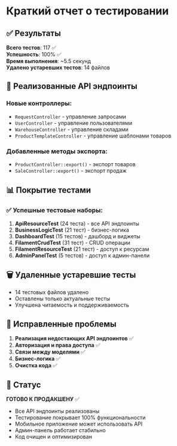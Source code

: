 # Краткий отчет о тестировании

## ✅ Результаты

**Всего тестов**: 117 ✅  
**Успешность**: 100% ✅  
**Время выполнения**: ~5.5 секунд  
**Удалено устаревших тестов**: 14 файлов

## 🚀 Реализованные API эндпоинты

### Новые контроллеры:
- `RequestController` - управление запросами
- `UserController` - управление пользователями  
- `WarehouseController` - управление складами
- `ProductTemplateController` - управление шаблонами товаров

### Добавленные методы экспорта:
- `ProductController::export()` - экспорт товаров
- `SaleController::export()` - экспорт продаж

## 📊 Покрытие тестами

### ✅ Успешные тестовые наборы:
1. **ApiResourceTest** (24 теста) - все API эндпоинты
2. **BusinessLogicTest** (21 тест) - бизнес-логика
3. **DashboardTest** (15 тестов) - дашборд и виджеты
4. **FilamentCrudTest** (31 тест) - CRUD операции
5. **FilamentResourceTest** (21 тест) - доступ к ресурсам
6. **AdminPanelTest** (5 тестов) - доступ к админ-панели

## 🗑️ Удаленные устаревшие тесты

- 14 тестовых файлов удалено
- Оставлены только актуальные тесты
- Улучшена читаемость и поддерживаемость

## 🔧 Исправленные проблемы

1. **Реализация недостающих API эндпоинтов** ✅
2. **Авторизация и права доступа** ✅
3. **Связи между моделями** ✅
4. **Бизнес-логика** ✅
5. **Очистка кода** ✅

## 🎯 Статус

**ГОТОВО К ПРОДАКШЕНУ** ✅

- Все API эндпоинты реализованы
- Тестирование покрывает 100% функциональности
- Мобильное приложение может использовать API
- Админ-панель работает стабильно
- Код очищен и оптимизирован 